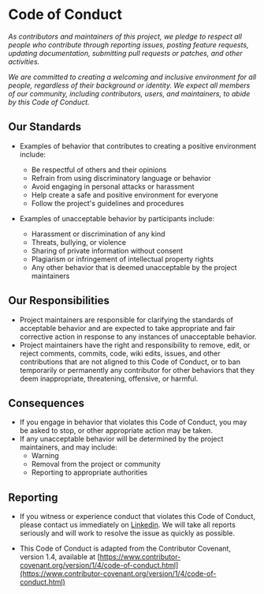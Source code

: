 # Code of Conduct
*As contributors and maintainers of this project, we pledge to respect all people who contribute through reporting issues, posting feature requests, updating documentation, submitting pull requests or patches, and other activities.*

*We are committed to creating a welcoming and inclusive environment for all people, regardless of their background or identity. We expect all members of our community, including contributors, users, and maintainers, to abide by this Code of Conduct.*

## Our Standards
- Examples of behavior that contributes to creating a positive environment include:
    - Be respectful of others and their opinions
    - Refrain from using discriminatory language or behavior
    - Avoid engaging in personal attacks or harassment
    - Help create a safe and positive environment for everyone
    - Follow the project's guidelines and procedures

- Examples of unacceptable behavior by participants include:
    - Harassment or discrimination of any kind
    - Threats, bullying, or violence
    - Sharing of private information without consent
    - Plagiarism or infringement of intellectual property rights
    - Any other behavior that is deemed unacceptable by the project maintainers

## Our Responsibilities
- Project maintainers are responsible for clarifying the standards of acceptable behavior and are expected to take appropriate and fair corrective action in response to any instances of unacceptable behavior.
- Project maintainers have the right and responsibility to remove, edit, or reject comments, commits, code, wiki edits, issues, and other contributions that are not aligned to this Code of Conduct, or to ban temporarily or permanently any contributor for other behaviors that they deem inappropriate, threatening, offensive, or harmful.

## Consequences
- If you engage in behavior that violates this Code of Conduct, you may be asked to stop, or other appropriate action may be taken. 
- If any unacceptable behavior will be determined by the project maintainers, and may include:
  - Warning
  - Removal from the project or community
  - Reporting to appropriate authorities

## Reporting
- If you witness or experience conduct that violates this Code of Conduct, please contact us immediately on [Linkedin](https://linkedin.com/in/king04aman/). We will take all reports seriously and will work to resolve the issue as quickly as possible.

- This Code of Conduct is adapted from the Contributor Covenant, version 1.4, available at [https://www.contributor-covenant.org/version/1/4/code-of-conduct.html](https://www.contributor-covenant.org/version/1/4/code-of-conduct.html)
